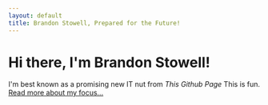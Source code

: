 ```yaml
---
layout: default
title: Brandon Stowell, Prepared for the Future!
---
```

<div class="blurb">
	<h1>Hi there, I'm Brandon Stowell!</h1>
	<p>I'm best known as a promising new IT nut from <em>This Github Page</em> This is fun. <a href="/about">Read more about my focus...</a></p>
</div><!-- /.blurb -->
